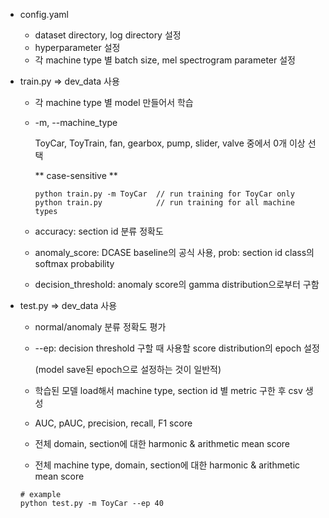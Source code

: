 
* config.yaml
    
    * dataset directory, log directory 설정
    * hyperparameter 설정
    * 각 machine type 별 batch size, mel spectrogram parameter 설정 

* train.py => dev_data 사용
    
    * 각 machine type 별 model 만들어서 학습
    * -m, --machine_type
    
        ToyCar, ToyTrain, fan, gearbox, pump, slider, valve 중에서 0개 이상 선택

        ** case-sensitive **
        ```
        python train.py -m ToyCar  // run training for ToyCar only
        python train.py            // run training for all machine types
        ```
    * accuracy: section id 분류 정확도
    * anomaly_score: DCASE baseline의 공식 사용, prob: section id class의 softmax probability
    * decision_threshold: anomaly score의 gamma distribution으로부터 구함

* test.py => dev_data 사용

    * normal/anomaly 분류 정확도 평가
    * --ep: decision threshold 구할 때 사용할 score distribution의 epoch 설정
    
        (model save된 epoch으로 설정하는 것이 일반적)
    
    * 학습된 모델 load해서 machine type, section id 별 metric 구한 후 csv 생성
    * AUC, pAUC, precision, recall, F1 score
    * 전체 domain, section에 대한 harmonic & arithmetic mean score
    * 전체 machine type, domain, section에 대한 harmonic & arithmetic mean score
    
    ```
    # example
    python test.py -m ToyCar --ep 40
    ```